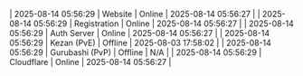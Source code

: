 | 2025-08-14 05:56:29 | Website | Online | 2025-08-14 05:56:27 |
| 2025-08-14 05:56:29 | Registration | Online | 2025-08-14 05:56:27 |
| 2025-08-14 05:56:29 | Auth Server | Online | 2025-08-14 05:56:27 |
| 2025-08-14 05:56:29 | Kezan (PvE) | Offline | 2025-08-03 17:58:02 |
| 2025-08-14 05:56:29 | Gurubashi (PvP) | Offline | N/A |
| 2025-08-14 05:56:29 | Cloudflare | Online | 2025-08-14 05:56:27 |
